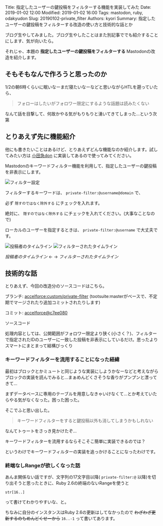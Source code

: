 Title: 指定したユーザーの鍵投稿をフィルターする機能を実装してみた
Date: 2019-01-02 12:00
Modified: 2019-01-02 16:00
Tags: mastodon, ruby, odakyudon
Slug: 20190102-private_filter
Authors: kyori
Summary: 指定したユーザーの鍵投稿をフィルターする改造の使い方と技術的な話とか

ブログ生やしてみました。ブログ生やしたことはまた別記事ででも紹介することにします、気が向いたら。

それじゃ、本題の **指定したユーザーの鍵投稿をフィルターする** Mastodonの改造を紹介します。

## そもそもなんで作ろうと思ったのか

1/2の朝6時くらいに眠いなーまだ寝たいなーなどと思いながらHTLを遡っていたら、

>フォローはしたいがフォロワー限定にするような話題は読みたくない

なんて話を目撃して、何故かやる気がもりもりと湧いてきてしまった…という次第

## とりあえず先に機能紹介

他にも書きたいことはあるけど、とりあえずどんな機能なのか紹介します。試してみたい方は [小田急don](https://odakyu.app/) に実装してあるので使ってみてください。

Mastodonのキーワードフィルター機能を利用して、指定したユーザーの鍵投稿を非表示にします。

![フィルター設定](/images/20190102113226.png)

フィルターするキーワードは、 `private-filter:@username@domain` で、

必ず `隠すのではなく除外する` にチェックを入れます。

絶対に、 `隠すのではなく除外する` にチェックを入れてください。(大事なことなので)

ローカルのユーザーを指定するときは、 `private-filter:@username` で大丈夫です。

![投稿者のタイムライン](/images/20190102113919.png) ![フィルターされたタイムライン](/images/20190102113950.png)

_投稿者のタイムライン_ ← → _フィルターされたタイムライン_

## 技術的な話

とりあえず、今回の改造分のソースコードはこちら。

ブランチ: [accelforce:custom/private-filter](https://github.com/accelforce/odakyudon/tree/custom/private-filter) (tootsuite:masterがベースで、不定期でマージされたり追加コミットされたりします)

コミット: [accelforce@c7ee080](https://github.com/accelforce/odakyudon/commit/c7ee080806f1b6039016d3e6a40a972ae876790b)

ソースコード

<script src="https://gist-it.appspot.com/github/accelforce/odakyudon/blob/c7ee080806f1b6039016d3e6a40a972ae876790b/app/lib/feed_manager.rb?slice=209:215"></script>

処理内容としては、公開範囲がフォロワー限定より狭く(小さく？)、フィルターで指定されたIDのユーザーに一致した投稿を非表示にしているだけ。思ったよりスマートにまとまって結構びっくり

### キーワードフィルターを流用することになった経緯

最初はブロックとかミュートと同じような実装にしようかなーなどと考えながらブロックの実装を読んでみると…まぁめんどくさそうな香りがプンプンと漂ってきて…

まずデータベースに専用のテーブルを用意しなきゃいけなくて…とか考えていたらやる気がなくなった。困った困った。

そこでふと思い出した。

>キーワードフィルターをすると鍵投稿以外も消してしまうかもしれない

なんてトゥートをさっき見かけたぞ…

キーワードフィルターを流用するならそこそこ簡単に実装できるのでは？

というわけでキーワードフィルターの実装を追っかけることになったわけです。

### 終端なしRangeが欲しくなった話

あんま関係ない話ですが、文字列の17文字目以降( `private-filter:@` 以降)を切り出そうと思ったときに、Ruby 2.6の終端のないRangeを使うと

```
str[16..]
```

って書けてわかりやすいな、と。

ちなみに自分のインスタンスはRuby 2.6の更新はしてなかったので <s>わざわざ更新するのもめんどくせーから</s> `16..-1` って書いてあります。

